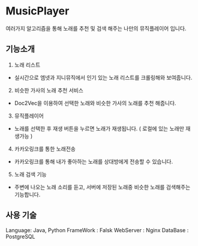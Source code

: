 # MusicPlayer
여러가지 알고리즘을 통해 노래를 추천 및 검색 해주는 나만의 뮤직플레이어 입니다.


## 기능소개
1. 노래 리스트
+ 실시간으로 엠넷과 지니뮤직에서 인기 있는 노래 리스트를 크롤링해와 보여줍니다.

2. 비슷한 가사의 노래 추천 서비스
+ Doc2Vec을 이용하여 선택한 노래와 비슷한 가사의 노래를 추천 해줍니다.

3. 뮤직플레이어
+ 노래를 선택한 후 재생 버튼을 누르면 노래가 재생됩니다. ( 로컬에 있는 노래만 재생가능 )

4. 카카오링크를 통한 노래전송
+ 카카오링크를 통해 내가 좋아하는 노래를 상대방에게 전송할 수 있습니다.

5. 노래 검색 기능
+ 주변에 나오는 노래 소리를 듣고, 서버에 저장된 노래중 비슷한 노래를 검색해주는 기능합니다.

## 사용 기술
Language: Java, Python
FrameWork : Falsk
WebServer : Nginx
DataBase : PostgreSQL
